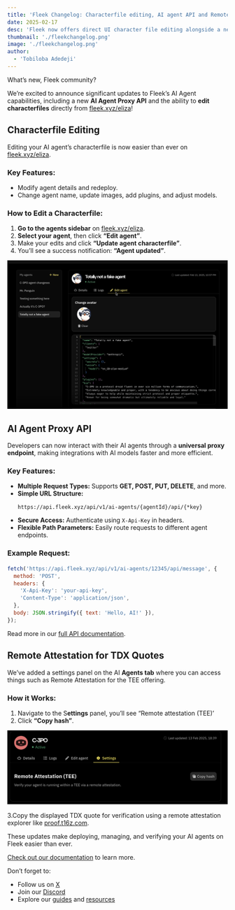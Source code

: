 ```yaml
---
title: 'Fleek Changelog: Characterfile editing, AI agent API and Remote attestation'
date: 2025-02-17
desc: 'Fleek now offers direct UI character file editing alongside a new AI agent API for seamless integration.'
thumbnail: './fleekchangelog.png'
image: './fleekchangelog.png'
author:
  - 'Tobiloba Adedeji'
---
```


What’s new, Fleek community?

We’re excited to announce significant updates to Fleek’s AI Agent capabilities, including a new **AI Agent Proxy API** and the ability to **edit characterfiles** directly from [fleek.xyz/eliza](/eliza/)!

## Characterfile Editing

Editing your AI agent’s characterfile is now easier than ever on [fleek.xyz/eliza](/eliza/).

### Key Features:

- Modify agent details and redeploy.
- Change agent name, update images, add plugins, and adjust models.

### How to Edit a Characterfile:

1. **Go to the agents sidebar** on [fleek.xyz/eliza](/eliza/).
2. **Select your agent**, then click **“Edit agent”**.
3. Make your edits and click **“Update agent characterfile”**.
4. You’ll see a success notification: **“Agent updated”**.

![editing content](./editing.png)

## AI Agent Proxy API

Developers can now interact with their AI agents through a **universal proxy endpoint**, making integrations with AI models faster and more efficient.

### Key Features:

- **Multiple Request Types:** Supports **GET, POST, PUT, DELETE**, and more.
- **Simple URL Structure:**
  ```
  https://api.fleek.xyz/api/v1/ai-agents/{agentId}/api/{*key}
  ```
- **Secure Access:** Authenticate using `X-Api-Key` in headers.
- **Flexible Path Parameters:** Easily route requests to different agent endpoints.

### Example Request:

```jsx
fetch('https://api.fleek.xyz/api/v1/ai-agents/12345/api/message', {
  method: 'POST',
  headers: {
    'X-Api-Key': 'your-api-key',
    'Content-Type': 'application/json',
  },
  body: JSON.stringify({ text: 'Hello, AI!' }),
});
```

Read more in our [full API documentation](https://api.fleek.xyz/api#tag/ai-agents/GET/api/v1/ai-agents/%7BagentId%7D/api/%7B*key%7D).

## Remote Attestation for TDX Quotes

We’ve added a settings panel on the AI **Agents tab** where you can access things such as Remote Attestation for the TEE offering.

### How it Works:

1. Navigate to the S**ettings** panel, you’ll see “Remote attestation (TEE)’
2. Click **“Copy hash”**.

![Remote attestation](./remote-attestation.png)

3.Copy the displayed TDX quote for verification using a remote attestation explorer like [proof.t16z.com](https://proof.t16z.com/).

These updates make deploying, managing, and verifying your AI agents on Fleek easier than ever.

[Check out our documentation](/docs/ai-agents/) to learn more.

Don’t forget to:

- Follow us on [X](https://x.com/fleek)
- Join our [Discord](https://discord.gg/fleek)
- Explore our [guides](/guides/) and [resources](/docs/)
